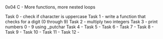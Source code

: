 0x04 C - More functions, more nested loops

Task 0 - check if character is uppercase
Task 1 - write a function that checks for a digit (0 through 9)
Task 2 - multiply two integers
Task 3 - print numbers 0 - 9 using _putchar
Task 4 -
Task 5 -
Task 6 -
Task 7 -
Task 8 -
Task 9 -
Task 10 -
Task 11 -
Task 12 -